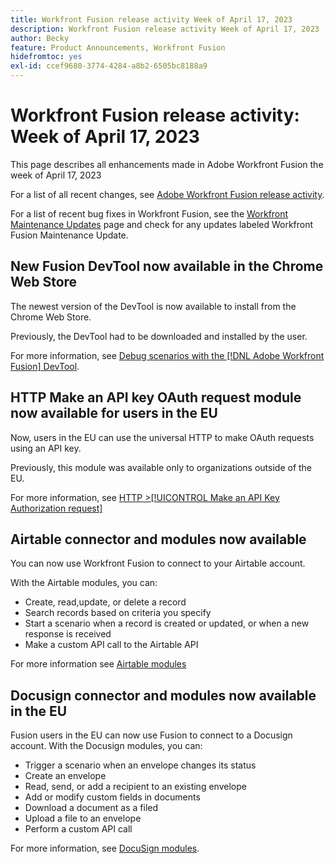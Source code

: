 ```yaml
---
title: Workfront Fusion release activity Week of April 17, 2023
description: Workfront Fusion release activity Week of April 17, 2023
author: Becky
feature: Product Announcements, Workfront Fusion
hidefromtoc: yes
exl-id: ccef9680-3774-4284-a8b2-6505bc8188a9
---
```

# Workfront Fusion release activity: Week of  April 17, 2023

This page describes all enhancements made in Adobe Workfront Fusion the week of  April 17, 2023

For a list of all recent changes, see [Adobe Workfront Fusion release activity](../../../product-announcements/product-releases/fusion-release-activity/fusion-release-activity.md).

For a list of recent bug fixes in Workfront Fusion, see the [Workfront Maintenance Updates](https://experienceleague.adobe.com/docs/workfront-known-issues/releases/current-updates.html) page and check for any updates labeled Workfront Fusion Maintenance Update.

## New Fusion DevTool now available in the Chrome Web Store

The newest version of the DevTool is now available to install from the Chrome Web Store.

Previously, the DevTool had to be downloaded and installed by the user.

For more information, see [Debug scenarios with the [!DNL Adobe Workfront Fusion] DevTool](help/quicksilver/workfront-fusion/scenarios/debug-scenarios-with-dev-tool.md).

## HTTP Make an API key OAuth request module now available for users in the EU

Now, users in the EU can use the universal HTTP to make OAuth requests using an API key.

Previously, this module was available only to organizations outside of the EU.

For more information, see [HTTP >[!UICONTROL Make an API Key Authorization request]](help/quicksilver/workfront-fusion/apps-and-their-modules/http-modules/http-module-make-an-api-key-auth-request.md)


## Airtable connector and modules now available

You can now use Workfront Fusion to connect to your Airtable account.

With the Airtable modules, you can:

* Create, read,update, or delete a record
* Search records based on criteria you specify
* Start a scenario when a record is created or updated, or when a new response is received
* Make a custom API call to the Airtable API

For more information see [Airtable modules](../../../workfront-fusion/apps-and-their-modules/airtable-modules.md)

## Docusign connector and modules now available in the EU

Fusion users in the EU can now use Fusion to connect to a Docusign account. With the Docusign modules, you can:

* Trigger a scenario when an envelope changes its status
* Create an envelope
* Read, send, or add a recipient to an existing envelope
* Add or modify custom fields in documents
* Download a document as a filed
* Upload a file to an envelope
* Perform a custom API call

For more information, see [DocuSign modules](../../../workfront-fusion/apps-and-their-modules/docusign-modules.md).